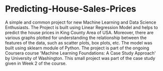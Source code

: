 # Predicting-House-Sales-Prices

A simple and common project for new Machine Learning and Data Science Enthusiasts. The Project is built using Linear Regression Model and helps to predict the house prices in King County Area of USA. Moreover, there are various graphs plotted for understanding the relationship between the features of the data, such as scatter plots, box plots, etc. The model was built using sklearn module of Python. The project is part of the ongoing Coursera course 'Machine Learning Foundations: A Case Study Approach' by University of Washington. This small project was part of the case study given in Week 2 of the course.
